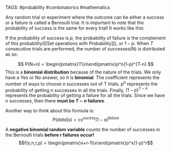 TAGS: #probability #combinatorics #mathematics 

Any random trial or experiment where the outcome can be either a success or a failure is called a Bernoulli trial. It is important to note that the probability of success is the same for every trial! It works like this:

If the probability of success is $p$, the probability of failure is the complement of this probability([[Set operations with Probability]]), or $1-p$. When $T$ consecutive trials are performed, the number of successes(N) is distributed as so:

$$
P(N=n) = \begin{pmatrix}T\\n\end{pmatrix}p^n(1-p)^{T-n}
$$
This is a **binomial distribution** because of the nature of the trials. We only have a Yes or No answer, so it is **binomial**. The coefficient represents the number of ways to choose n successes out of T trials. $p^n$ represents the probability of getting n successes in all the trials. Finally, $(1-p)^{T-n}$ represents the probability of getting a failure for all the trials. Since we have $n$ successes, then there **must be $T-n$ failures**. 

Another way to think about this formula is:
$$P(data|s) = cs^{sucess}(1-s)^{failure}$$


A **negative binomial random variable** counts the number of successes in the Bernoulli trials **before $r$ failures occur!** 
$$f(x;n,r,p) =  \begin{pmatrix}x+r-1\\x\end{pmatrix}p^x(1-p)^r$$


